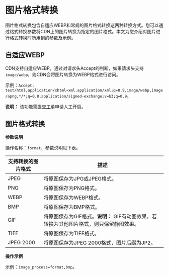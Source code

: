# 图片格式转换

图片格式转换包含自适应WEBP和常规的图片格式转换这两种转换方式。您可以通过格式转换参数将CDN上的图片转换为指定的图片格式。本文为您介绍对图片进行格式转换时所用到的参数及示例。

## 自适应WEBP

CDN支持自适应WEBP，通过对请求头Accept的判断，如果请求头支持`image/webp`，则CDN会将图片转换为WEBP格式进行访问。

示例：`Accept: text/html,application/xhtml+xml,application/xml;q=0.9,image/webp,image/apng,*/*;q=0.8,application/signed-exchange;v=b3;q=0.9`。

**说明：** 该功能需[提交工单](https://workorder-intl.console.aliyun.com/?spm=5176.2020520001.aliyun_topbar.18.dbd44bd3e4f845#/ticket/createIndex)申请人工开启。

## 图片格式转换

**参数说明**

操作名称：`format`，参数说明见下表。

|支持转换的图片格式|描述|
|---------|--|
|JPEG|将原图保存为JPG或JPEG格式。|
|PNG|将原图保存为PNG格式。|
|WEBP|将原图保存为WEBP格式。|
|BMP|将原图保存为BMP格式。|
|GIF|将原图保存为GIF格式。**说明：** GIF有动图效果，若转换为其他图片格式，则只保留静图效果。 |
|TIFF|将原图保存为TIFF格式。|
|JPEG 2000|将原图保存为JPEG 2000格式，图片后缀为JP2。|

**操作示例**

示例：`image_process=format,bmp`。

